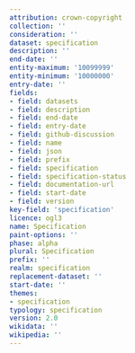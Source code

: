 ```yaml
---
attribution: crown-copyright
collection: ''
consideration: ''
dataset: specification
description: ''
end-date: ''
entity-maximum: '10099999'
entity-minimum: '10000000'
entry-date: ''
fields:
- field: datasets
- field: description
- field: end-date
- field: entry-date
- field: github-discussion
- field: name
- field: json
- field: prefix
- field: specification
- field: specification-status
- field: documentation-url
- field: start-date
- field: version
key-field: 'specification'
licence: ogl3
name: Specification
paint-options: ''
phase: alpha
plural: Specification
prefix: ''
realm: specification
replacement-dataset: ''
start-date: ''
themes:
- specification
typology: specification
version: 2.0
wikidata: ''
wikipedia: ''
---
```

